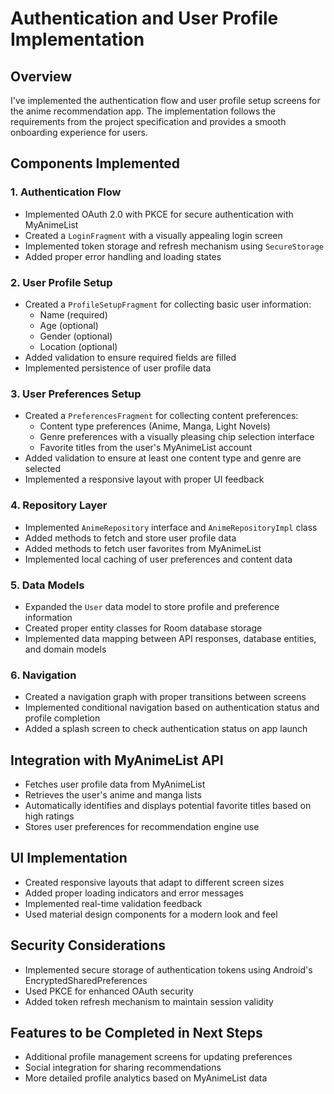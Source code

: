 # Authentication and User Profile Implementation

## Overview

I've implemented the authentication flow and user profile setup screens for the anime recommendation app. The implementation follows the requirements from the project specification and provides a smooth onboarding experience for users.

## Components Implemented

### 1. Authentication Flow
- Implemented OAuth 2.0 with PKCE for secure authentication with MyAnimeList
- Created a `LoginFragment` with a visually appealing login screen
- Implemented token storage and refresh mechanism using `SecureStorage`
- Added proper error handling and loading states

### 2. User Profile Setup
- Created a `ProfileSetupFragment` for collecting basic user information:
  - Name (required)
  - Age (optional)
  - Gender (optional)
  - Location (optional)
- Added validation to ensure required fields are filled
- Implemented persistence of user profile data

### 3. User Preferences Setup
- Created a `PreferencesFragment` for collecting content preferences:
  - Content type preferences (Anime, Manga, Light Novels)
  - Genre preferences with a visually pleasing chip selection interface
  - Favorite titles from the user's MyAnimeList account
- Added validation to ensure at least one content type and genre are selected
- Implemented a responsive layout with proper UI feedback

### 4. Repository Layer
- Implemented `AnimeRepository` interface and `AnimeRepositoryImpl` class
- Added methods to fetch and store user profile data
- Added methods to fetch user favorites from MyAnimeList
- Implemented local caching of user preferences and content data

### 5. Data Models
- Expanded the `User` data model to store profile and preference information
- Created proper entity classes for Room database storage
- Implemented data mapping between API responses, database entities, and domain models

### 6. Navigation
- Created a navigation graph with proper transitions between screens
- Implemented conditional navigation based on authentication status and profile completion
- Added a splash screen to check authentication status on app launch

## Integration with MyAnimeList API
- Fetches user profile data from MyAnimeList
- Retrieves the user's anime and manga lists
- Automatically identifies and displays potential favorite titles based on high ratings
- Stores user preferences for recommendation engine use

## UI Implementation
- Created responsive layouts that adapt to different screen sizes
- Added proper loading indicators and error messages
- Implemented real-time validation feedback
- Used material design components for a modern look and feel

## Security Considerations
- Implemented secure storage of authentication tokens using Android's EncryptedSharedPreferences
- Used PKCE for enhanced OAuth security
- Added token refresh mechanism to maintain session validity

## Features to be Completed in Next Steps
- Additional profile management screens for updating preferences
- Social integration for sharing recommendations
- More detailed profile analytics based on MyAnimeList data